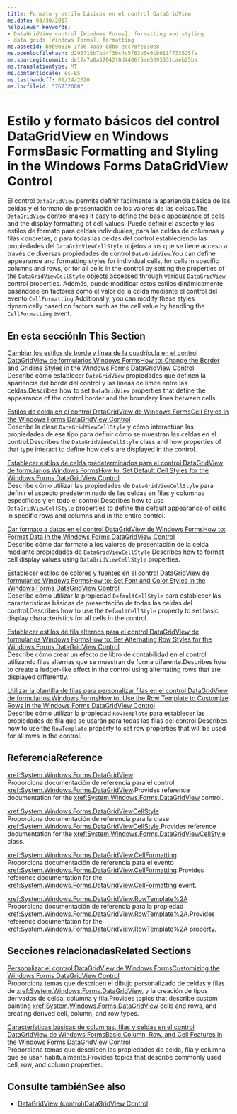 ```yaml
---
title: Formato y estilo básicos en el control DataGridView
ms.date: 03/30/2017
helpviewer_keywords:
- DataGridView control [Windows Forms], formatting and styling
- data grids [Windows Forms], formatting
ms.assetid: b9b90836-1f56-4aa9-8db8-edc78fe830e8
ms.openlocfilehash: d295718b7bd4f3bc4c5f63b6e6cb911f733525fe
ms.sourcegitcommit: de17a7a0a37042f0d4406f5ae5393531caeb25ba
ms.translationtype: MT
ms.contentlocale: es-ES
ms.lasthandoff: 01/24/2020
ms.locfileid: "76732000"
---
```

# <a name="basic-formatting-and-styling-in-the-windows-forms-datagridview-control"></a><span data-ttu-id="d777c-102">Estilo y formato básicos del control DataGridView en Windows Forms</span><span class="sxs-lookup"><span data-stu-id="d777c-102">Basic Formatting and Styling in the Windows Forms DataGridView Control</span></span>
<span data-ttu-id="d777c-103">El control `DataGridView` permite definir fácilmente la apariencia básica de las celdas y el formato de presentación de los valores de las celdas.</span><span class="sxs-lookup"><span data-stu-id="d777c-103">The `DataGridView` control makes it easy to define the basic appearance of cells and the display formatting of cell values.</span></span> <span data-ttu-id="d777c-104">Puede definir el aspecto y los estilos de formato para celdas individuales, para las celdas de columnas y filas concretas, o para todas las celdas del control estableciendo las propiedades del `DataGridViewCellStyle` objetos a los que se tiene acceso a través de diversas propiedades de control `DataGridView`.</span><span class="sxs-lookup"><span data-stu-id="d777c-104">You can define appearance and formatting styles for individual cells, for cells in specific columns and rows, or for all cells in the control by setting the properties of the `DataGridViewCellStyle` objects accessed through various `DataGridView` control properties.</span></span> <span data-ttu-id="d777c-105">Además, puede modificar estos estilos dinámicamente basándose en factores como el valor de la celda mediante el control del evento `CellFormatting`.</span><span class="sxs-lookup"><span data-stu-id="d777c-105">Additionally, you can modify these styles dynamically based on factors such as the cell value by handling the `CellFormatting` event.</span></span>  
  
## <a name="in-this-section"></a><span data-ttu-id="d777c-106">En esta sección</span><span class="sxs-lookup"><span data-stu-id="d777c-106">In This Section</span></span>  
 [<span data-ttu-id="d777c-107">Cambiar los estilos de borde y línea de la cuadrícula en el control DataGridView de formularios Windows Forms</span><span class="sxs-lookup"><span data-stu-id="d777c-107">How to: Change the Border and Gridline Styles in the Windows Forms DataGridView Control</span></span>](change-the-border-and-gridline-styles-in-the-datagrid.md)  
 <span data-ttu-id="d777c-108">Describe cómo establecer `DataGridView` propiedades que definen la apariencia del borde del control y las líneas de límite entre las celdas.</span><span class="sxs-lookup"><span data-stu-id="d777c-108">Describes how to set `DataGridView` properties that define the appearance of the control border and the boundary lines between cells.</span></span>  
  
 [<span data-ttu-id="d777c-109">Estilos de celda en el control DataGridView de Windows Forms</span><span class="sxs-lookup"><span data-stu-id="d777c-109">Cell Styles in the Windows Forms DataGridView Control</span></span>](cell-styles-in-the-windows-forms-datagridview-control.md)  
 <span data-ttu-id="d777c-110">Describe la clase `DataGridViewCellStyle` y cómo interactúan las propiedades de ese tipo para definir cómo se muestran las celdas en el control.</span><span class="sxs-lookup"><span data-stu-id="d777c-110">Describes the `DataGridViewCellStyle` class and how properties of that type interact to define how cells are displayed in the control.</span></span>  
  
 [<span data-ttu-id="d777c-111">Establecer estilos de celda predeterminados para el control DataGridView de formularios Windows Forms</span><span class="sxs-lookup"><span data-stu-id="d777c-111">How to: Set Default Cell Styles for the Windows Forms DataGridView Control</span></span>](how-to-set-default-cell-styles-for-the-windows-forms-datagridview-control.md)  
 <span data-ttu-id="d777c-112">Describe cómo utilizar las propiedades de `DataGridViewCellStyle` para definir el aspecto predeterminado de las celdas en filas y columnas específicas y en todo el control.</span><span class="sxs-lookup"><span data-stu-id="d777c-112">Describes how to use `DataGridViewCellStyle` properties to define the default appearance of cells in specific rows and columns and in the entire control.</span></span>  
  
 [<span data-ttu-id="d777c-113">Dar formato a datos en el control DataGridView de Windows Forms</span><span class="sxs-lookup"><span data-stu-id="d777c-113">How to: Format Data in the Windows Forms DataGridView Control</span></span>](how-to-format-data-in-the-windows-forms-datagridview-control.md)  
 <span data-ttu-id="d777c-114">Describe cómo dar formato a los valores de presentación de la celda mediante propiedades de `DataGridViewCellStyle`.</span><span class="sxs-lookup"><span data-stu-id="d777c-114">Describes how to format cell display values using `DataGridViewCellStyle` properties.</span></span>  
  
 [<span data-ttu-id="d777c-115">Establecer estilos de colores y fuentes en el control DataGridView de formularios Windows Forms</span><span class="sxs-lookup"><span data-stu-id="d777c-115">How to: Set Font and Color Styles in the Windows Forms DataGridView Control</span></span>](how-to-set-font-and-color-styles-in-the-windows-forms-datagridview-control.md)  
 <span data-ttu-id="d777c-116">Describe cómo utilizar la propiedad `DefaultCellStyle` para establecer las características básicas de presentación de todas las celdas del control.</span><span class="sxs-lookup"><span data-stu-id="d777c-116">Describes how to use the `DefaultCellStyle` property to set basic display characteristics for all cells in the control.</span></span>  
  
 [<span data-ttu-id="d777c-117">Establecer estilos de fila alternos para el control DataGridView de formularios Windows Forms</span><span class="sxs-lookup"><span data-stu-id="d777c-117">How to: Set Alternating Row Styles for the Windows Forms DataGridView Control</span></span>](how-to-set-alternating-row-styles-for-the-windows-forms-datagridview-control.md)  
 <span data-ttu-id="d777c-118">Describe cómo crear un efecto de libro de contabilidad en el control utilizando filas alternas que se muestran de forma diferente.</span><span class="sxs-lookup"><span data-stu-id="d777c-118">Describes how to create a ledger-like effect in the control using alternating rows that are displayed differently.</span></span>  
  
 [<span data-ttu-id="d777c-119">Utilizar la plantilla de filas para personalizar filas en el control DataGridView de formularios Windows Forms</span><span class="sxs-lookup"><span data-stu-id="d777c-119">How to: Use the Row Template to Customize Rows in the Windows Forms DataGridView Control</span></span>](use-the-row-template-to-customize-rows-in-the-datagrid.md)  
 <span data-ttu-id="d777c-120">Describe cómo utilizar la propiedad `RowTemplate` para establecer las propiedades de fila que se usarán para todas las filas del control.</span><span class="sxs-lookup"><span data-stu-id="d777c-120">Describes how to use the `RowTemplate` property to set row properties that will be used for all rows in the control.</span></span>  
  
## <a name="reference"></a><span data-ttu-id="d777c-121">Referencia</span><span class="sxs-lookup"><span data-stu-id="d777c-121">Reference</span></span>  
 <xref:System.Windows.Forms.DataGridView>  
 <span data-ttu-id="d777c-122">Proporciona documentación de referencia para el control <xref:System.Windows.Forms.DataGridView>.</span><span class="sxs-lookup"><span data-stu-id="d777c-122">Provides reference documentation for the <xref:System.Windows.Forms.DataGridView> control.</span></span>  
  
 <xref:System.Windows.Forms.DataGridViewCellStyle>  
 <span data-ttu-id="d777c-123">Proporciona documentación de referencia para la clase <xref:System.Windows.Forms.DataGridViewCellStyle>.</span><span class="sxs-lookup"><span data-stu-id="d777c-123">Provides reference documentation for the <xref:System.Windows.Forms.DataGridViewCellStyle> class.</span></span>  
  
 <xref:System.Windows.Forms.DataGridView.CellFormatting>  
 <span data-ttu-id="d777c-124">Proporciona documentación de referencia para el evento <xref:System.Windows.Forms.DataGridView.CellFormatting>.</span><span class="sxs-lookup"><span data-stu-id="d777c-124">Provides reference documentation for the <xref:System.Windows.Forms.DataGridView.CellFormatting> event.</span></span>  
  
 <xref:System.Windows.Forms.DataGridView.RowTemplate%2A>  
 <span data-ttu-id="d777c-125">Proporciona documentación de referencia para la propiedad <xref:System.Windows.Forms.DataGridView.RowTemplate%2A>.</span><span class="sxs-lookup"><span data-stu-id="d777c-125">Provides reference documentation for the <xref:System.Windows.Forms.DataGridView.RowTemplate%2A> property.</span></span>  
  
## <a name="related-sections"></a><span data-ttu-id="d777c-126">Secciones relacionadas</span><span class="sxs-lookup"><span data-stu-id="d777c-126">Related Sections</span></span>  
 [<span data-ttu-id="d777c-127">Personalizar el control DataGridView de Windows Forms</span><span class="sxs-lookup"><span data-stu-id="d777c-127">Customizing the Windows Forms DataGridView Control</span></span>](customizing-the-windows-forms-datagridview-control.md)  
 <span data-ttu-id="d777c-128">Proporciona temas que describen el dibujo personalizado de celdas y filas de <xref:System.Windows.Forms.DataGridView>, y la creación de tipos derivados de celda, columna y fila.</span><span class="sxs-lookup"><span data-stu-id="d777c-128">Provides topics that describe custom painting <xref:System.Windows.Forms.DataGridView> cells and rows, and creating derived cell, column, and row types.</span></span>  
  
 [<span data-ttu-id="d777c-129">Características básicas de columnas, filas y celdas en el control DataGridView de Windows Forms</span><span class="sxs-lookup"><span data-stu-id="d777c-129">Basic Column, Row, and Cell Features in the Windows Forms DataGridView Control</span></span>](basic-column-row-and-cell-features-wf-datagridview-control.md)  
 <span data-ttu-id="d777c-130">Proporciona temas que describen las propiedades de celda, fila y columna que se usan habitualmente.</span><span class="sxs-lookup"><span data-stu-id="d777c-130">Provides topics that describe commonly used cell, row, and column properties.</span></span>  
  
## <a name="see-also"></a><span data-ttu-id="d777c-131">Consulte también</span><span class="sxs-lookup"><span data-stu-id="d777c-131">See also</span></span>

- [<span data-ttu-id="d777c-132">DataGridView (control)</span><span class="sxs-lookup"><span data-stu-id="d777c-132">DataGridView Control</span></span>](datagridview-control-windows-forms.md)
